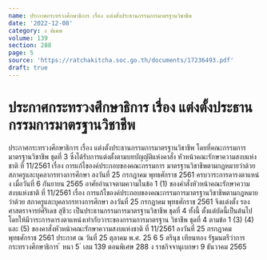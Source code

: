 ```yaml
---
name: ประกาศกระทรวงศึกษาธิการ เรื่อง แต่งตั้งประธานกรรมการมาตรฐานวิชาชีพ
date: '2022-12-08'
category: ง พิเศษ
volume: 139
section: 288
page: 5
source: 'https://ratchakitcha.soc.go.th/documents/17236493.pdf'
draft: true
---
```


# ประกาศกระทรวงศึกษาธิการ เรื่อง แต่งตั้งประธานกรรมการมาตรฐานวิชาชีพ

ประกาศกระทรวงศึกษาธิการ เรื่อง แต่งตั้งประธานกรรมการมาตรฐานวิชาชีพ โดยที่คณะกรรมการมาตรฐานวิชาชีพ ชุดที่ 3 ซึ่งได้รับการแต่งตั้งตามบทบัญญัติแห่งคาสั่ง หัวหน้าคณะรักษาความสงบแห่งชาติ ที่ 11/2561 เรื่อง การแก้ไของค์ประกอบของคณะกรรมการ มาตรฐานวิชาชีพตามกฎหมายว่าด้วยสภาครูและบุคลากรทางการศึกษา ลงวันที่ 25 กรกฎาคม พุทธศักราช 2561 ครบวาระการดารงตาแหน่ง เมื่อวันที่ 6 กันยายน 2565 อาศัยอำนาจตามความในข้อ 1 (1) ของคำสั่งหัวหน้าคณะรักษาความสงบแห่งชาติ ที่ 11/2561 เรื่อง การแก้ไของค์ประกอบของคณะกรรมการมาตรฐานวิชาชีพตามกฎหมายว่าด้วย สภาครูและบุคลากรทางการศึกษา ลงวันที่ 25 กรกฎาคม พุทธศักราช 2561 จึงแต่งตั้ง รองศาสตราจารย์ศิริเดช สุชีวะ เป็นประธานกรรมการมาตรฐานวิชาชีพ ชุดที่ 4 ทั้งนี้ ตั้งแต่บัดนี้เป็นต้นไป โดยให้มีวาระการดารงตาแหน่งเท่ากับวาระของกรรมการมาตรฐาน วิชาชีพ ชุดที่ 4 ตามข้อ 1 (3) (4) และ (5) ของคาสั่งหัวหน้าคณะรักษาความสงบแห่งชาติ ที่ 11/2561 ลงวันที่ 25 กรกฎาคม พุทธศักราช 2561 ประกาศ ณ วันที่ 25 ตุลาคม พ.ศ. 25 6 5 ตรีนุช เทียนทอง รัฐมนตรีว่าการกระทรวงศึกษาธิการ ้ หนา 5 ่ เลม 139 ตอนพิเศษ 288 ง ราชกิจจานุเบกษา 9 ธันวาคม 2565
